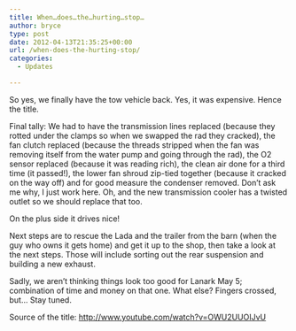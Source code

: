```yaml
---
title: When…does…the…hurting…stop…
author: bryce
type: post
date: 2012-04-13T21:35:25+00:00
url: /when-does-the-hurting-stop/
categories:
  - Updates

---
```

So yes, we finally have the tow vehicle back. Yes, it was expensive. Hence the title.

Final tally: We had to have the transmission lines replaced (because they rotted under the clamps so when we swapped the rad they cracked), the fan clutch replaced (because the threads stripped when the fan was removing itself from the water pump and going through the rad), the O2 sensor replaced (because it was reading rich), the clean air done for a third time (it passed!), the lower fan shroud zip-tied together (because it cracked on the way off) and for good measure the condenser removed. Don&#8217;t ask me why, I just work here. Oh, and the new transmission cooler has a twisted outlet so we should replace that too.

On the plus side it drives nice!

Next steps are to rescue the Lada and the trailer from the barn (when the guy who owns it gets home) and get it up to the shop, then take a look at the next steps. Those will include sorting out the rear suspension and building a new exhaust.

Sadly, we aren&#8217;t thinking things look too good for Lanark May 5; combination of time and money on that one. What else? Fingers crossed, but&#8230; Stay tuned.

Source of the title: http://www.youtube.com/watch?v=OWU2UUOIJvU